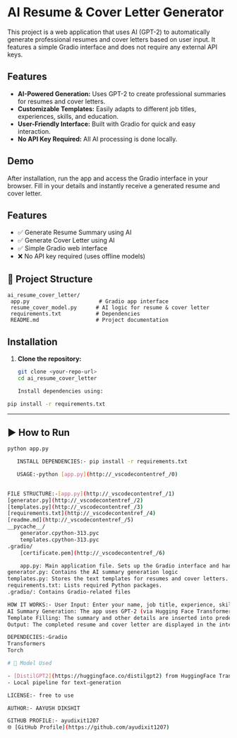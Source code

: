 # AI Resume & Cover Letter Generator

This project is a web application that uses AI (GPT-2) to automatically generate professional resumes and cover letters based on user input. It features a simple Gradio interface and does not require any external API keys.

## Features

- **AI-Powered Generation:** Uses GPT-2 to create professional summaries for resumes and cover letters.
- **Customizable Templates:** Easily adapts to different job titles, experiences, skills, and education.
- **User-Friendly Interface:** Built with Gradio for quick and easy interaction.
- **No API Key Required:** All AI processing is done locally.

## Demo

After installation, run the app and access the Gradio interface in your browser. Fill in your details and instantly receive a generated resume and cover letter.

##  Features

- ✅ Generate Resume Summary using AI
- ✅ Generate Cover Letter using AI
- ✅ Simple Gradio web interface
- ❌ No API key required (uses offline models)


## 📂 Project Structure

```
ai_resume_cover_letter/
 app.py                      # Gradio app interface
 resume_cover_model.py      # AI logic for resume & cover letter
 requirements.txt           # Dependencies
 README.md                  # Project documentation
```

## Installation

1. **Clone the repository:**
   ```sh
   git clone <your-repo-url>
   cd ai_resume_cover_letter

   Install dependencies using:

```bash
pip install -r requirements.txt
```

---

## ▶️ How to Run

```bash
python app.py

   INSTALL DEPENDENCIES:- pip install -r requirements.txt

   USAGE:-python [app.py](http://_vscodecontentref_/0)
   

FILE STRUCTURE:-[app.py](http://_vscodecontentref_/1)
[generator.py](http://_vscodecontentref_/2)
[templates.py](http://_vscodecontentref_/3)
[requirements.txt](http://_vscodecontentref_/4)
[readme.md](http://_vscodecontentref_/5)
__pycache__/
    generator.cpython-313.pyc
    templates.cpython-313.pyc
.gradio/
    [certificate.pem](http://_vscodecontentref_/6)

    app.py: Main application file. Sets up the Gradio interface and handles user input/output.
generator.py: Contains the AI summary generation logic 
templates.py: Stores the text templates for resumes and cover letters.
requirements.txt: Lists required Python packages.
.gradio/: Contains Gradio-related files 

HOW IT WORKS:- User Input: Enter your name, job title, experience, skills, and education in the Gradio interface.
AI Summary Generation: The app uses GPT-2 (via Hugging Face Transformers) to generate a professional summary based on your experience, skills, and job title (generator.generate_summary).
Template Filling: The summary and other details are inserted into predefined templates (resume_template, cover_letter_template).
Output: The completed resume and cover letter are displayed in the interface.

DEPENDECIES:-Gradio
Transformers
Torch

# 🤖 Model Used

- [DistilGPT2](https://huggingface.co/distilgpt2) from HuggingFace Transformers  
- Local pipeline for text-generation

LICENSE:- free to use

AUTHOR:- AAYUSH DIKSHIT 

GITHUB PROFILE:- ayudixit1207
🌐 [GitHub Profile](https://github.com/ayudixit1207)
